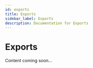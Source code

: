 ```yaml
---
id: exports
title: Exports
sidebar_label: Exports
description: Documentation for Exports
---
```


# Exports

Content coming soon...
